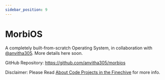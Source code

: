 ```yaml
---
sidebar_position: 9
---
```


# MorbiOS

A completely built-from-scratch Operating System, in collaboration with [@anvitha305](https://github.com/anvitha305). More details here soon.

GitHub Repository: https://github.com/anvitha305/morbios

Disclaimer: Please Read [About Code Projects in the Finechive](./code-projects) for more info.